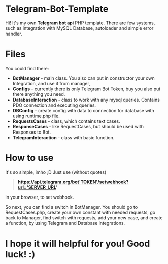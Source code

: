 # Telegram-Bot-Template

Hi! It's my own **Telegram bot api** PHP template.
There are few systems, such as integration with MySQL Database, autoloader and simple error handler.

# Files

You could find there:

- **BotManager** - main class. You also can put in constructor your own Integration, and use it from manager,
- **Configs** - currently there is only Telegram Bot Token, buy you also put there anything you need.
- **DatabaseInteraction** - class to work with any mysql queries. Contains PDO connection and executing queries.
- **DBConfig** - create config with data to connection for database with using runtime.php file.
- **RequestsCases** - class, which contains text cases.
- **ResponseCases** - like RequestCases, but should be used with Responses to Bot.
- **TelegramInteraction** - class with basic function.

# How to use
It's so simple, imho ;D
Just use (without quotes)
>**https://api.telegram.org/bot'TOKEN'/setwebhook?url='SERVER_URL'**
>
in your browser, to set webhook.

So next, you can find a switch in BotManager.
You should go to RequestCases.php, create your own constant with needed requests,
go back to Manager, find switch with requests, add your new case, and create a function, by using Telegram and Database
integrations.

# I hope it will helpful for you! Good luck! :)